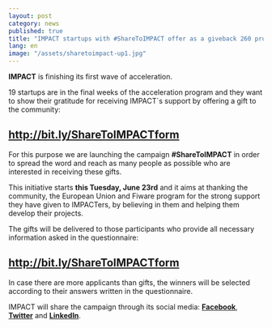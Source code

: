 ```yaml
---
layout: post
category: news
published: true
title: "IMPACT startups with #ShareToIMPACT offer as a giveback 260 products for free for a value of 90.000€"
lang: en
image: "/assets/sharetoimpact-up1.jpg"
---
```


**IMPACT** is finishing its first wave of acceleration. 

19 startups are in the final weeks of the acceleration program and they want to show their gratitude for receiving IMPACT´s support by offering a gift to the community: 

## http://bit.ly/ShareToIMPACTform

For this purpose we are launching the campaign **#ShareToIMPACT** in order to spread the word and reach as many people as possible who are interested in receiving these gifts.

This initiative starts **this Tuesday, June 23rd** and it aims at thanking the community, the European Union and Fiware program for the strong support they have given to IMPACTers, by believing in them and helping them develop their projects.

The gifts will be delivered to those participants who provide all necessary information asked in the questionnaire: 

## http://bit.ly/ShareToIMPACTform

In case there are more applicants than gifts, the winners will be selected according to their answers written in the questionnaire.

IMPACT will share the campaign through its social media: 
[**Facebook**](https://www.facebook.com/ImpactAcc "FACEBOOK IMPACT"), [**Twitter**](https://twitter.com/IMPACT_acc "TWITTER IMPACT") and [**LinkedIn**](https://www.linkedin.com/company/impact-accelerator "LINKEDIN IMPACT").

